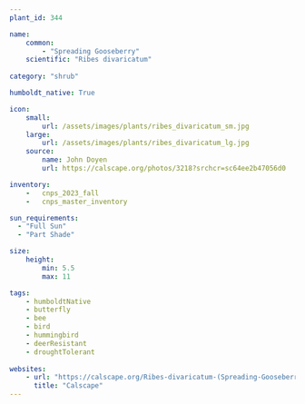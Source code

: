 ```yaml
---
plant_id: 344 

name: 
    common: 
        - "Spreading Gooseberry" 
    scientific: "Ribes divaricatum"
 
category: "shrub"

humboldt_native: True

icon: 
    small: 
        url: /assets/images/plants/ribes_divaricatum_sm.jpg 
    large: 
        url: /assets/images/plants/ribes_divaricatum_lg.jpg 
    source: 
        name: John Doyen 
        url: https://calscape.org/photos/3218?srchcr=sc64ee2b47056d0

inventory: 
    -   cnps_2023_fall
    -   cnps_master_inventory

sun_requirements:
  - "Full Sun"
  - "Part Shade"

size:
    height: 
        min: 5.5 
        max: 11

tags: 
    - humboldtNative
    - butterfly
    - bee
    - bird
    - hummingbird
    - deerResistant
    - droughtTolerant
 
websites:
    - url: "https://calscape.org/Ribes-divaricatum-(Spreading-Gooseberry)"
      title: "Calscape"
---
```

